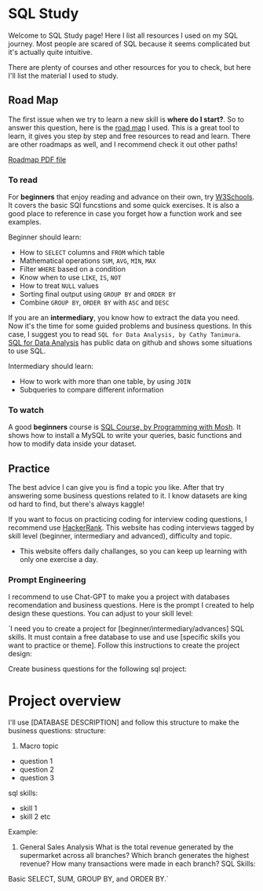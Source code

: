 # SQL Study
Welcome to SQL Study page! Here I list all resources I used on my SQL journey. Most people are scared of SQL because it seems complicated but it's actually quite intuitive.

There are plenty of courses and other resources for you to check, but here I'll list the material I used to study.

## Road Map
The first issue when we try to learn a new skill is **where do I start?**. So to answer this question, here is the [road map](https://roadmap.sh/sql) I used. This is a great tool to learn, it gives you step by step and free resources to read and learn. There are other roadmaps as well, and I recommend check it out other paths!

[Roadmap PDF file](https://github.com/Ana-Akaishi/sql-projects/blob/main/sql_study/sql_roadmap_roadmapsh.pdf)

### To read
For **beginners** that enjoy reading and advance on their own, try [W3Schools](https://www.w3schools.com/sql/default.asp). It covers the basic SQl funcstions and some quick exercises. It is also a good place to reference in case you forget how a function work and see examples.

Beginner should learn:
- How to `SELECT` columns and `FROM` which table
- Mathematical operations `SUM`, `AVG`, `MIN`, `MAX`
- Filter `WHERE` based on a condition
- Know when to use `LIKE`, `IS`, `NOT`
- How to treat `NULL` values
- Sorting final output using `GROUP BY` and `ORDER BY`
- Combine `GROUP BY`, `ORDER BY` with `ASC` and `DESC`

If you are an **intermediary**, you know how to extract the data you need. Now it's the time for some guided problems and business questions. In this case, I suggest you to read `SQL for Data Analysis, by Cathy Tanimura`. [SQL for Data Analysis](https://www.oreilly.com/library/view/sql-for-data/9781492088776/) has public data on github and shows some situations to use SQL.

Intermediary should learn:
- How to work with more than one table, by using `JOIN`
- Subqueries to compare different information

### To watch
A good **beginners** course is [SQL Course, by Programming with Mosh](https://www.youtube.com/watch?v=7S_tz1z_5bA&t=276s). It shows how to install a MySQL to write your queries, basic functions and how to modify data inside your dataset.

## Practice
The best advice I can give you is find a topic you like. After that try answering some business questions related to it. I know datasets are king od hard to find, but there's always kaggle!

If you want to focus on practicing coding for interview coding questions, I recommend use [HackerRank](https://www.hackerrank.com/). This website has coding interviews tagged by skill level (beginner, intermediary and advanced), difficulty and topic.
- This website offers daily challanges, so you can keep up learning with only one exercise a day.

### Prompt Engineering
I recommend to use Chat-GPT to make you a project with databases recomendation and business questions. 
Here is the prompt I created to help design these questions. You can adjust to your skill level:

`I need you to create a project for [beginner/intermediary/advances] SQL skills. 
It must contain a free database to use and use [specific skills you want to practice or theme]. 
Follow this instructions to create the project design:

Create business questions for the following sql project:

# Project overview
I'll use [DATABASE DESCRIPTION] and follow this structure to make the business questions:
structure:

1. Macro topic
- question 1
- question 2
- question 3

sql skills:

- skill 1
- skill 2
etc

Example:

1. General Sales Analysis
What is the total revenue generated by the supermarket across all branches?
Which branch generates the highest revenue?
How many transactions were made in each branch?
SQL Skills:

Basic SELECT, SUM, GROUP BY, and ORDER BY.`